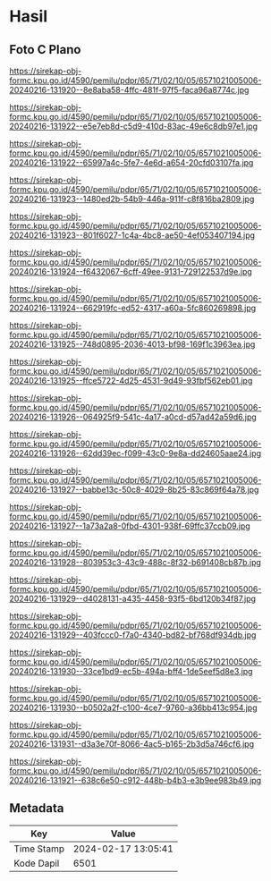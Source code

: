 # Hasil

## Foto C Plano

https://sirekap-obj-formc.kpu.go.id/4590/pemilu/pdpr/65/71/02/10/05/6571021005006-20240216-131920--8e8aba58-4ffc-481f-97f5-faca96a8774c.jpg

https://sirekap-obj-formc.kpu.go.id/4590/pemilu/pdpr/65/71/02/10/05/6571021005006-20240216-131922--e5e7eb8d-c5d9-410d-83ac-49e6c8db97e1.jpg

https://sirekap-obj-formc.kpu.go.id/4590/pemilu/pdpr/65/71/02/10/05/6571021005006-20240216-131922--65997a4c-5fe7-4e6d-a654-20cfd03107fa.jpg

https://sirekap-obj-formc.kpu.go.id/4590/pemilu/pdpr/65/71/02/10/05/6571021005006-20240216-131923--1480ed2b-54b9-446a-911f-c8f816ba2809.jpg

https://sirekap-obj-formc.kpu.go.id/4590/pemilu/pdpr/65/71/02/10/05/6571021005006-20240216-131923--801f6027-1c4a-4bc8-ae50-4ef053407194.jpg

https://sirekap-obj-formc.kpu.go.id/4590/pemilu/pdpr/65/71/02/10/05/6571021005006-20240216-131924--f6432067-6cff-49ee-9131-729122537d9e.jpg

https://sirekap-obj-formc.kpu.go.id/4590/pemilu/pdpr/65/71/02/10/05/6571021005006-20240216-131924--662919fc-ed52-4317-a60a-5fc860269898.jpg

https://sirekap-obj-formc.kpu.go.id/4590/pemilu/pdpr/65/71/02/10/05/6571021005006-20240216-131925--748d0895-2036-4013-bf98-169f1c3963ea.jpg

https://sirekap-obj-formc.kpu.go.id/4590/pemilu/pdpr/65/71/02/10/05/6571021005006-20240216-131925--ffce5722-4d25-4531-9d49-93fbf562eb01.jpg

https://sirekap-obj-formc.kpu.go.id/4590/pemilu/pdpr/65/71/02/10/05/6571021005006-20240216-131926--064925f9-541c-4a17-a0cd-d57ad42a59d6.jpg

https://sirekap-obj-formc.kpu.go.id/4590/pemilu/pdpr/65/71/02/10/05/6571021005006-20240216-131926--62dd39ec-f099-43c0-9e8a-dd24605aae24.jpg

https://sirekap-obj-formc.kpu.go.id/4590/pemilu/pdpr/65/71/02/10/05/6571021005006-20240216-131927--babbe13c-50c8-4029-8b25-83c869f64a78.jpg

https://sirekap-obj-formc.kpu.go.id/4590/pemilu/pdpr/65/71/02/10/05/6571021005006-20240216-131927--1a73a2a8-0fbd-4301-938f-69ffc37ccb09.jpg

https://sirekap-obj-formc.kpu.go.id/4590/pemilu/pdpr/65/71/02/10/05/6571021005006-20240216-131928--803953c3-43c9-488c-8f32-b691408cb87b.jpg

https://sirekap-obj-formc.kpu.go.id/4590/pemilu/pdpr/65/71/02/10/05/6571021005006-20240216-131929--d4028131-a435-4458-93f5-6bd120b34f87.jpg

https://sirekap-obj-formc.kpu.go.id/4590/pemilu/pdpr/65/71/02/10/05/6571021005006-20240216-131929--403fccc0-f7a0-4340-bd82-bf768df934db.jpg

https://sirekap-obj-formc.kpu.go.id/4590/pemilu/pdpr/65/71/02/10/05/6571021005006-20240216-131930--33ce1bd9-ec5b-494a-bff4-1de5eef5d8e3.jpg

https://sirekap-obj-formc.kpu.go.id/4590/pemilu/pdpr/65/71/02/10/05/6571021005006-20240216-131930--b0502a2f-c100-4ce7-9760-a36bb413c954.jpg

https://sirekap-obj-formc.kpu.go.id/4590/pemilu/pdpr/65/71/02/10/05/6571021005006-20240216-131931--d3a3e70f-8066-4ac5-b165-2b3d5a746cf6.jpg

https://sirekap-obj-formc.kpu.go.id/4590/pemilu/pdpr/65/71/02/10/05/6571021005006-20240216-131921--638c6e50-c912-448b-b4b3-e3b9ee983b49.jpg


## Metadata

| Key        | Value               |
| ---------- | ------------------- |
| Time Stamp | 2024-02-17 13:05:41 |
| Kode Dapil | 6501                |



